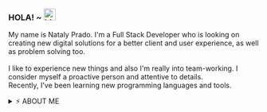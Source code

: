 ### HOLA! ~ <img src="https://user-images.githubusercontent.com/1303154/88677602-1635ba80-d120-11ea-84d8-d263ba5fc3c0.gif" width="24px" alt="hi">

My name is Nataly Prado. I'm a Full Stack Developer who is looking on creating new digital solutions for a better client and user experience, as well as problem solving too.
<br />
<br />
I like to experience new things and also I'm really into team-working. 
I consider myself a proactive person and attentive to details. 
<br />
 Recently, I've been learning new programming languages and tools.

 <details>
<summary>⚡️ ABOUT ME </summary>
<br />
  - 🌱 Computer Engineering degree's student
  <br />
  <br />
- 💻 Skills:
   <br />
-HTML
  <br />
-CSS
  <br />
-JavaScript
  <br />
-React
  <br />
-Nodejs
   <br />
-MySQL
 <br />
 <br />
- 📫 Let's talk!
  <br />
    - LinkedIn: https://www.linkedin.com/in/natalypradomoreno/
  <br />
    - Gmail: natalypradomoreno@gmail.com
  <br />
    - CV: <a href="https://www.canva.com/design/DAFCN8gM6fM/3H3nii2ISU9V95nRNv5nwQ/view?utm_content=DAFCN8gM6fM&utm_campaign=designshare&utm_medium=link&utm_source=publishsharelink" />Click here</a>

